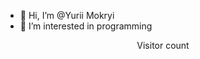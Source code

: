 - 👋 Hi, I’m @Yurii Mokryi
- 👀 I’m interested in programming

<p align="center"> 
  Visitor count<br>
</p>
